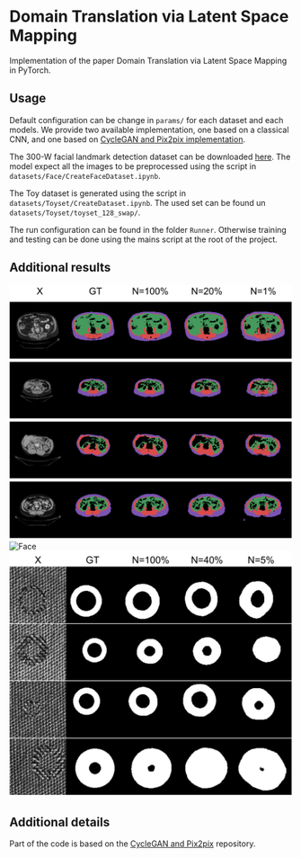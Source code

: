 # Domain Translation via Latent Space Mapping
Implementation of the paper Domain Translation via Latent Space Mapping in PyTorch.

## Usage
Default configuration can be change in `params/` for each dataset and each models.
We provide two available implementation, one based on a classical CNN, and one based on [CycleGAN and Pix2pix implementation](https://github.com/junyanz/pytorch-CycleGAN-and-pix2pix).

The 300-W facial landmark detection dataset can be downloaded [here](https://ibug.doc.ic.ac.uk/resources/300-W/0). The model expect all the images to be preprocessed using the script in `datasets/Face/CreateFaceDataset.ipynb`.

The Toy dataset is generated using the script in `datasets/Toyset/CreateDataset.ipynb`. The used set can be found un `datasets/Toyset/toyset_128_swap/`.

The run configuration can be found in the folder `Runner`. Otherwise training and testing can be done using the mains script at the root of the project.

## Additional results

![Sarcopenia](imgs/sarcopenia.png)
![Face](imgs/face.png)
![Toyset](imgs/toyset.png)


## Additional details
Part of the code is based on the [CycleGAN and Pix2pix](https://github.com/junyanz/pytorch-CycleGAN-and-pix2pix) repository.
